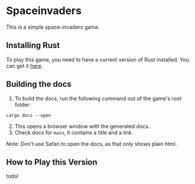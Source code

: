 # Spaceinvaders

This is a simple space-invaders game.

## Installing Rust

To play this game, you need to have a current version of Rust installed. You can get it [here](https://www.rust-lang.org/tools/install).

## Building the docs

1. To build the docs, run the following command out of the game's root folder:

```
cargo docs --open
```

2. This opens a browser window with the generated docs.
3. Check docs for `main`, it contains a title and a link.

Note: Don't use Safari to open the docs, as that only shows plain html.

## How to Play this Version

todo!
